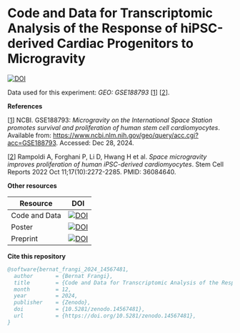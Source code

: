 # Code and Data for Transcriptomic Analysis of the Response of hiPSC-derived Cardiac Progenitors to Microgravity

[![DOI](https://zenodo.org/badge/DOI/10.5281/zenodo.14567481.svg)](https://doi.org/10.5281/zenodo.14567481)

Data used for this experiment: *GEO: GSE188793* [[1]] [[2]].

**References**

[[1]] NCBI. GSE188793: _Microgravity on the International Space Station promotes survival and proliferation of human stem cell cardiomyocytes_. Available from: https://www.ncbi.nlm.nih.gov/geo/query/acc.cgi?acc=GSE188793. Accessed: Dec 28, 2024.

[[2]] Rampoldi A, Forghani P, Li D, Hwang H et al. _Space microgravity improves proliferation of human iPSC-derived cardiomyocytes_. Stem Cell Reports 2022 Oct 11;17(10):2272-2285. PMID: 36084640.

[1]: https://www.ncbi.nlm.nih.gov/geo/query/acc.cgi?acc=GSE188793
[2]: https://pubmed.ncbi.nlm.nih.gov/36084640/

**Other resources**

| Resource      | DOI                                                                                                         |
|---------------|-------------------------------------------------------------------------------------------------------------|
| Code and Data | [![DOI](https://zenodo.org/badge/DOI/10.5281/zenodo.14567481.svg)](https://doi.org/10.5281/zenodo.14567481) |
| Poster        | [![DOI](https://zenodo.org/badge/DOI/10.5281/zenodo.14568348.svg)](https://doi.org/10.5281/zenodo.14568348) |
| Preprint      | [![DOI](https://zenodo.org/badge/DOI/10.5281/zenodo.14567570.svg)](https://doi.org/10.5281/zenodo.14567570) |

**Cite this repository**

```bibtex
@software{bernat_frangi_2024_14567481,
  author       = {Bernat Frangi},
  title        = {Code and Data for Transcriptomic Analysis of the Response of hiPSC-derived Cardiac Progenitors to Microgravity},
  month        = 12,
  year         = 2024,
  publisher    = {Zenodo},
  doi          = {10.5281/zenodo.14567481},
  url          = {https://doi.org/10.5281/zenodo.14567481},
}
```
